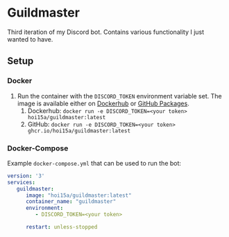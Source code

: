 # Guildmaster

Third iteration of my Discord bot. Contains various functionality I just wanted to have.

## Setup

### Docker

1. Run the container with the `DISCORD_TOKEN` environment variable set. The image is available either on [Dockerhub](https://hub.docker.com/repository/docker/hoi15a/guildmaster/general) or [GitHub Packages](https://github.com/Hoi15A/guildmaster/pkgs/container/guildmaster).
   1. Dockerhub: `docker run -e DISCORD_TOKEN=<your token> hoi15a/guildmaster:latest`
   2. GitHub: `docker run -e DISCORD_TOKEN=<your token> ghcr.io/hoi15a/guildmaster:latest`

### Docker-Compose

Example `docker-compose.yml` that can be used to run the bot:
```yaml
version: '3'
services:
   guildmaster:
      image: "hoi15a/guildmaster:latest"
      container_name: "guildmaster"
      environment:
         - DISCORD_TOKEN=<your token>

      restart: unless-stopped
```
